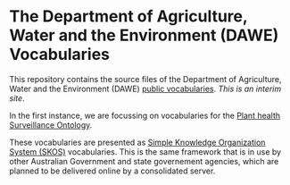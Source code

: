 # The Department of Agriculture, Water and the Environment (DAWE) Vocabularies

This repository contains the source files of the Department of Agriculture, Water and the Environment (DAWE) [public vocabularies](http://dawe.surroundaustralia.com/). *This is an interim site*.

In the first instance, we are focussing on vocabularies for the [Plant health Surveillance Ontology](https://linked.data.gov.au/def/phs).

These vocabularies are presented as [Simple Knowledge Organization System (SKOS)](https://www.w3.org/TR/skos-reference/) vocabularies. This is the same framework that is in use by other Australian Government and state governement agencies, which are planned to be delivered online by a consolidated server.

